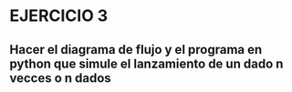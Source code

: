 # EJERCICIO 3
## Hacer el diagrama de flujo y el programa en python que simule el lanzamiento de un dado n vecces o n dados 
